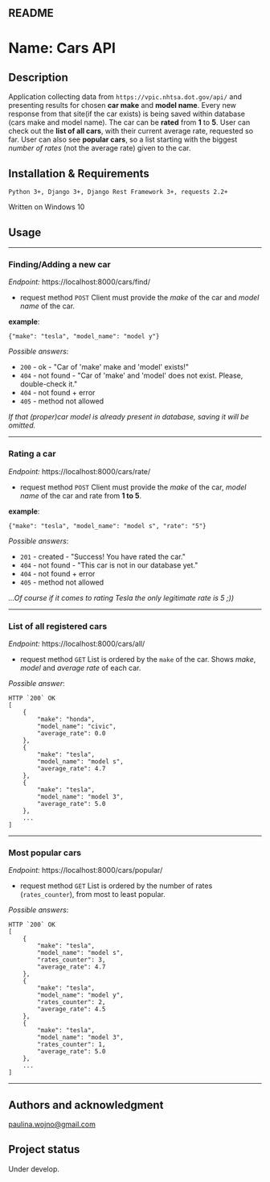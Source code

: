 ## README


# Name: Cars API


## Description
Application collecting data from `https://vpic.nhtsa.dot.gov/api/` and presenting results for chosen **car make** and **model name**. 
Every new response from that site(if the car exists) is being saved within database (cars make and model name). 
The car can be **rated** from **1** to **5**. 
User can check out the **list of all cars**, with their current average rate, requested so far.
User can also see **popular cars**, so a list starting with the biggest *number of rates* (not the average rate) given to the car.


## Installation & Requirements
```
Python 3+, Django 3+, Django Rest Framework 3+, requests 2.2+
```
Written on Windows 10


## Usage

-----------------------------------------------

### Finding/Adding a new car

*Endpoint:*
https://localhost:8000/cars/find/

- request method `POST`
Client must provide the *make* of the car and *model name* of the car.

**example**:
```
{"make": "tesla", "model_name": "model y"}
```

*Possible answers*: 
- `200` - ok - "Car of 'make' make and 'model' exists!"
- `404` - not found - "Car of 'make' and 'model' does not exist. Please, double-check it."
- `404` - not found + error
- `405` - method not allowed

*If that (proper)car model is already present in database, saving it will be omitted.*

-----------------------------------------------

### Rating a car

*Endpoint:*
https://localhost:8000/cars/rate/

- request method `POST`
Client must provide the *make* of the car, *model name* of the car and rate from **1 to 5**.

**example**:
```
{"make": "tesla", "model_name": "model s", "rate": "5"}
```

*Possible answers*: 
- `201` - created - "Success! You have rated the car."
- `404` - not found - "This car is not in our database yet."
- `404` - not found + error
- `405` - method not allowed

*...Of course if it comes to rating Tesla the only legitimate rate is 5 ;))*

-----------------------------------------------

### List of all registered cars

*Endpoint:*
https://localhost:8000/cars/all/

- request method `GET`
List is ordered by the `make` of the car. Shows *make*, *model* and *average rate* of each car.

*Possible answer*:
```
HTTP `200` OK
[
    {
        "make": "honda",
        "model_name": "civic",
        "average_rate": 0.0
    },
    {
        "make": "tesla",
        "model_name": "model s",
        "average_rate": 4.7
    },
    {
        "make": "tesla",
        "model_name": "model 3",
        "average_rate": 5.0
    },
    ...
]
```

-----------------------------------------------

### Most popular cars

*Endpoint:*
https://localhost:8000/cars/popular/

- request method `GET`
List is ordered by the number of rates (`rates_counter`), from most to least popular.


*Possible answers*: 
```
HTTP `200` OK
[
    {
        "make": "tesla",
        "model_name": "model s",
        "rates_counter": 3,
        "average_rate": 4.7
    },
    {
        "make": "tesla",
        "model_name": "model y",
        "rates_counter": 2,
        "average_rate": 4.5
    },
    {
        "make": "tesla",
        "model_name": "model 3",
        "rates_counter": 1,
        "average_rate": 5.0
    },
	...
]
```

-----------------------------------------------


## Authors and acknowledgment
paulina.wojno@gmail.com


## Project status
Under develop.

